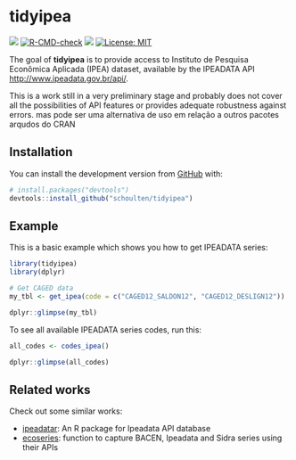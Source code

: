 
<!-- README.md is generated from README.Rmd. Please edit that file -->

# tidyipea

<!-- badges: start -->

[![](https://img.shields.io/badge/lifecycle-experimental-orange.svg)](https://www.tidyverse.org/lifecycle/#experimental)
[![R-CMD-check](https://github.com/schoulten/tidyipea/workflows/R-CMD-check/badge.svg)](https://github.com/schoulten/tidyipea/actions)
[![](https://img.shields.io/github/last-commit/schoulten/tidyipea.svg)](https://github.com/schoulten/tidyipea/commits/master)
[![License:
MIT](https://img.shields.io/badge/license-MIT-blue.svg)](https://cran.r-project.org/web/licenses/MIT)
<!-- badges: end -->

The goal of **tidyipea** is to provide access to Instituto de Pesquisa
Econômica Aplicada (IPEA) dataset, available by the IPEADATA API
<http://www.ipeadata.gov.br/api/>.

This is a work still in a very preliminary stage and probably does not
cover all the possibilities of API features or provides adequate
robustness against errors. mas pode ser uma alternativa de uso em
relação a outros pacotes arqudos do CRAN

## Installation

<!-- You can install the released version of tidyipea from [CRAN](https://CRAN.R-project.org) with: -->
<!-- ``` r -->
<!-- install.packages("tidyipea") -->
<!-- ``` -->

You can install the development version from
[GitHub](https://github.com/schoulten/tidyipea) with:

``` r
# install.packages("devtools")
devtools::install_github("schoulten/tidyipea")
```

## Example

This is a basic example which shows you how to get IPEADATA series:

``` r
library(tidyipea)
library(dplyr)

# Get CAGED data
my_tbl <- get_ipea(code = c("CAGED12_SALDON12", "CAGED12_DESLIGN12"))

dplyr::glimpse(my_tbl)
```

To see all available IPEADATA series codes, run this:

``` r
all_codes <- codes_ipea()

dplyr::glimpse(all_codes)
```

## Related works

Check out some similar works:

-   [ipeadatar](https://github.com/gomesleduardo/ipeadatar): An R
    package for Ipeadata API database
-   [ecoseries](https://github.com/fernote7/ecoseries): function to
    capture BACEN, Ipeadata and Sidra series using their APIs
